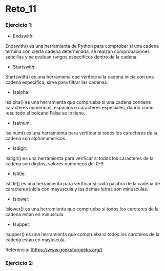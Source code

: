 # Reto_11

### Ejercicio 1:

- Endswith:

Endswith() es una herramienta de Python para comprobar si una cadena termina con cierta cadena determinada, se realzan comprobaciones sencillas y se evaluan rangos específicos dentro de la cadena.

- Startswith:

Startswith() es una herramiena que verifica si la cadena inicia con una cadena especifica, sirve para filtrar las cadenas.

- Isalpha:

Isalpha() es una herramienta que comprueba si una cadena contiene caracteres numericos, espacios o caracteres especiales, dando como resultado el boleano False se lo tiene.

- Isalnum:

Isalnum() es una herramienta para verificar si todos los caracteres de la cadena son alphanumericos.

- Isdigit:

Isdigit() es una herramienta para verificar si todos los caracteres de la cadena son digitos, valores numericos del 0-9.

- Istitle:

Istitle() es una herramienta para verificar si cada palabra de la cadena de caracteres inicia con mayuscula y las demas letras son minusculas.

- Islower:

Islower() es una herramienta que comprueba si todos los carcteres de la cadena estan en minuscula.

- Isupper:

Isupper() es una herramienta que comprueba si todos los carcteres de la cadena estan en mayuscula.

Referencia:
[https://www.geeksforgeeks.org/]

### Ejercicio 2:

```

```
